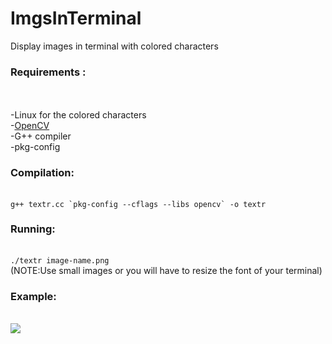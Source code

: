 # ImgsInTerminal

Display images in terminal with colored characters<br />
<h3>Requirements :</h3><br />
      <br />-Linux for the colored characters
      <br />-<a href="http://opencv.org/">OpenCV</a>
      <br />-G++ compiler
      <br />-pkg-config
 <h3>Compilation:</h3><br />
  <code>g++ textr.cc &#96;pkg-config --cflags --libs opencv&#96; -o textr</code><br />
 <h3>Running:</h3><br />
  <code>./textr image-name.png</code><br />
  (NOTE:Use small images or you will have to resize the font of your terminal)

<h3>Example:</h3><br/>
<img src="https://cloud.githubusercontent.com/assets/17238972/23415086/61ad1e40-fdde-11e6-8711-e7ffb6d2d075.png" />

